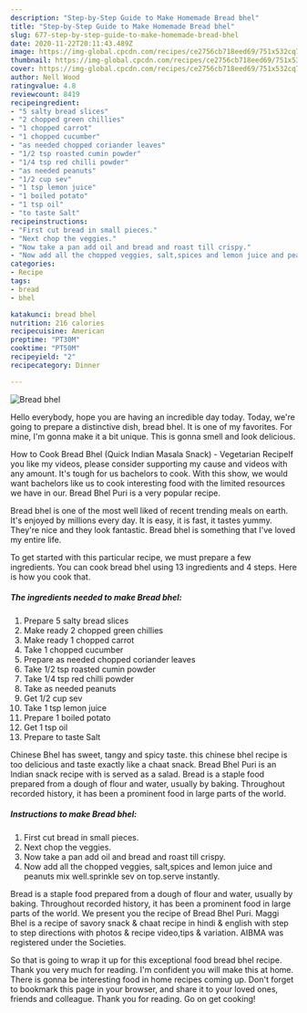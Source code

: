 ```yaml
---
description: "Step-by-Step Guide to Make Homemade Bread bhel"
title: "Step-by-Step Guide to Make Homemade Bread bhel"
slug: 677-step-by-step-guide-to-make-homemade-bread-bhel
date: 2020-11-22T20:11:43.489Z
image: https://img-global.cpcdn.com/recipes/ce2756cb718eed69/751x532cq70/bread-bhel-recipe-main-photo.jpg
thumbnail: https://img-global.cpcdn.com/recipes/ce2756cb718eed69/751x532cq70/bread-bhel-recipe-main-photo.jpg
cover: https://img-global.cpcdn.com/recipes/ce2756cb718eed69/751x532cq70/bread-bhel-recipe-main-photo.jpg
author: Nell Wood
ratingvalue: 4.8
reviewcount: 8419
recipeingredient:
- "5 salty bread slices"
- "2 chopped green chillies"
- "1 chopped carrot"
- "1 chopped cucumber"
- "as needed chopped coriander leaves"
- "1/2 tsp roasted cumin powder"
- "1/4 tsp red chilli powder"
- "as needed peanuts"
- "1/2 cup sev"
- "1 tsp lemon juice"
- "1 boiled potato"
- "1 tsp oil"
- "to taste Salt"
recipeinstructions:
- "First cut bread in small pieces."
- "Next chop the veggies."
- "Now take a pan add oil and bread and roast till crispy."
- "Now add all the chopped veggies, salt,spices and lemon juice and peanuts mix well.sprinkle sev on top.serve instantly."
categories:
- Recipe
tags:
- bread
- bhel

katakunci: bread bhel 
nutrition: 216 calories
recipecuisine: American
preptime: "PT30M"
cooktime: "PT50M"
recipeyield: "2"
recipecategory: Dinner

---
```



![Bread bhel](https://img-global.cpcdn.com/recipes/ce2756cb718eed69/751x532cq70/bread-bhel-recipe-main-photo.jpg)

Hello everybody, hope you are having an incredible day today. Today, we're going to prepare a distinctive dish, bread bhel. It is one of my favorites. For mine, I'm gonna make it a bit unique. This is gonna smell and look delicious.

How to Cook Bread Bhel (Quick Indian Masala Snack) - Vegetarian RecipeIf you like my videos, please consider supporting my cause and videos with any amount. It&#39;s tough for us bachelors to cook. With this show, we would want bachelors like us to cook interesting food with the limited resources we have in our. Bread Bhel Puri is a very popular recipe.

Bread bhel is one of the most well liked of recent trending meals on earth. It's enjoyed by millions every day. It is easy, it is fast, it tastes yummy. They're nice and they look fantastic. Bread bhel is something that I've loved my entire life.


To get started with this particular recipe, we must prepare a few ingredients. You can cook bread bhel using 13 ingredients and 4 steps. Here is how you cook that.

<!--inarticleads1-->

##### The ingredients needed to make Bread bhel:

1. Prepare 5 salty bread slices
1. Make ready 2 chopped green chillies
1. Make ready 1 chopped carrot
1. Take 1 chopped cucumber
1. Prepare as needed chopped coriander leaves
1. Take 1/2 tsp roasted cumin powder
1. Take 1/4 tsp red chilli powder
1. Take as needed peanuts
1. Get 1/2 cup sev
1. Take 1 tsp lemon juice
1. Prepare 1 boiled potato
1. Get 1 tsp oil
1. Prepare to taste Salt


Chinese Bhel has sweet, tangy and spicy taste. this chinese bhel recipe is too delicious and taste exactly like a chaat snack. Bread Bhel Puri is an Indian snack recipe with is served as a salad. Bread is a staple food prepared from a dough of flour and water, usually by baking. Throughout recorded history, it has been a prominent food in large parts of the world. 

<!--inarticleads2-->

##### Instructions to make Bread bhel:

1. First cut bread in small pieces.
1. Next chop the veggies.
1. Now take a pan add oil and bread and roast till crispy.
1. Now add all the chopped veggies, salt,spices and lemon juice and peanuts mix well.sprinkle sev on top.serve instantly.


Bread is a staple food prepared from a dough of flour and water, usually by baking. Throughout recorded history, it has been a prominent food in large parts of the world. We present you the recipe of Bread Bhel Puri. Maggi Bhel is a recipe of savory snack &amp; chaat recipe in hindi &amp; english with step to step directions with photos &amp; recipe video,tips &amp; variation. AIBMA was registered under the Societies. 

So that is going to wrap it up for this exceptional food bread bhel recipe. Thank you very much for reading. I'm confident you will make this at home. There is gonna be interesting food in home recipes coming up. Don't forget to bookmark this page in your browser, and share it to your loved ones, friends and colleague. Thank you for reading. Go on get cooking!
